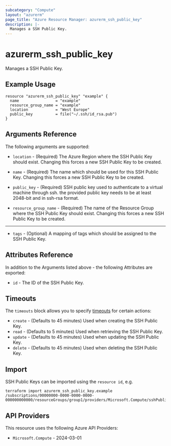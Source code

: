 ```yaml
---
subcategory: "Compute"
layout: "azurerm"
page_title: "Azure Resource Manager: azurerm_ssh_public_key"
description: |-
  Manages a SSH Public Key.
---
```


# azurerm_ssh_public_key

Manages a SSH Public Key.

## Example Usage

```hcl
resource "azurerm_ssh_public_key" "example" {
  name                = "example"
  resource_group_name = "example"
  location            = "West Europe"
  public_key          = file("~/.ssh/id_rsa.pub")
}
```

## Arguments Reference

The following arguments are supported:

* `location` - (Required) The Azure Region where the SSH Public Key should exist. Changing this forces a new SSH Public Key to be created.

* `name` - (Required) The name which should be used for this SSH Public Key. Changing this forces a new SSH Public Key to be created.

* `public_key` - (Required) SSH public key used to authenticate to a virtual machine through ssh. the provided public key needs to be at least 2048-bit and in ssh-rsa format.

* `resource_group_name` - (Required) The name of the Resource Group where the SSH Public Key should exist. Changing this forces a new SSH Public Key to be created.

---

* `tags` - (Optional) A mapping of tags which should be assigned to the SSH Public Key.

## Attributes Reference

In addition to the Arguments listed above - the following Attributes are exported:

* `id` - The ID of the SSH Public Key.

## Timeouts

The `timeouts` block allows you to specify [timeouts](https://www.terraform.io/language/resources/syntax#operation-timeouts) for certain actions:

* `create` - (Defaults to 45 minutes) Used when creating the SSH Public Key.
* `read` - (Defaults to 5 minutes) Used when retrieving the SSH Public Key.
* `update` - (Defaults to 45 minutes) Used when updating the SSH Public Key.
* `delete` - (Defaults to 45 minutes) Used when deleting the SSH Public Key.

## Import

SSH Public Keys can be imported using the `resource id`, e.g.

```shell
terraform import azurerm_ssh_public_key.example /subscriptions/00000000-0000-0000-0000-000000000000/resourceGroups/group1/providers/Microsoft.Compute/sshPublicKeys/mySshPublicKeyName1
```

## API Providers
<!-- This section is generated, changes will be overwritten -->
This resource uses the following Azure API Providers:

* `Microsoft.Compute` - 2024-03-01
